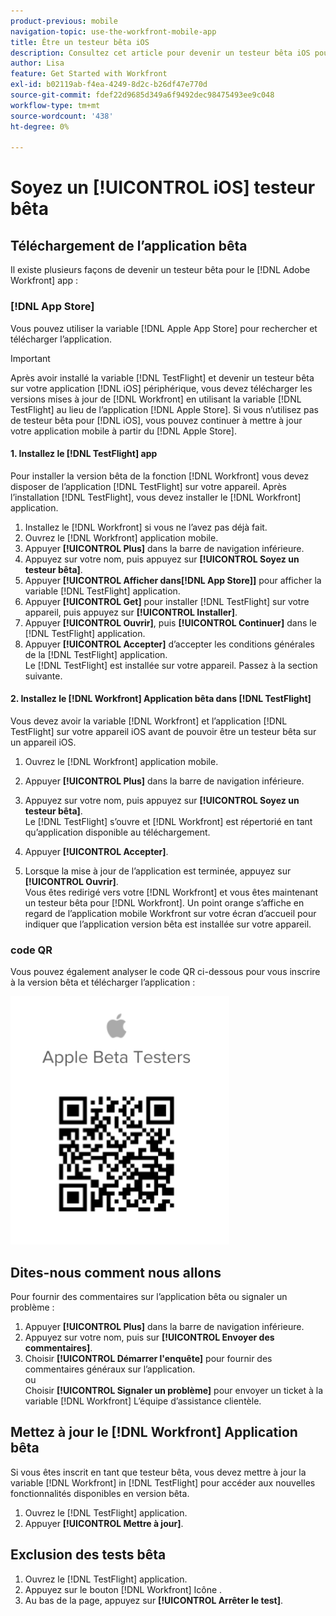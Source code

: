 ```yaml
---
product-previous: mobile
navigation-topic: use-the-workfront-mobile-app
title: Être un testeur bêta iOS
description: Consultez cet article pour devenir un testeur bêta iOS pour le [!DNL Adobe Workfront] application mobile.
author: Lisa
feature: Get Started with Workfront
exl-id: b02119ab-f4ea-4249-8d2c-b26df47e770d
source-git-commit: fdef22d9685d349a6f9492dec98475493ee9c048
workflow-type: tm+mt
source-wordcount: '438'
ht-degree: 0%

---
```


# Soyez un [!UICONTROL iOS] testeur bêta

## Téléchargement de l’application bêta

Il existe plusieurs façons de devenir un testeur bêta pour le [!DNL Adobe Workfront] app :

### [!DNL App Store]

Vous pouvez utiliser la variable [!DNL Apple App Store] pour rechercher et télécharger l’application.

>[!IMPORTANT]
>
>Après avoir installé la variable [!DNL TestFlight] et devenir un testeur bêta sur votre application [!DNL iOS] périphérique, vous devez télécharger les versions mises à jour de [!DNL Workfront] en utilisant la variable [!DNL TestFlight] au lieu de l’application [!DNL Apple Store]. Si vous n’utilisez pas de testeur bêta pour [!DNL iOS], vous pouvez continuer à mettre à jour votre application mobile à partir du [!DNL Apple Store].

#### 1. Installez le [!DNL TestFlight] app

Pour installer la version bêta de la fonction [!DNL Workfront] vous devez disposer de l’application [!DNL TestFlight] sur votre appareil. Après l’installation [!DNL TestFlight], vous devez installer le [!DNL Workfront] application.

1. Installez le [!DNL Workfront] si vous ne l’avez pas déjà fait.
1. Ouvrez le [!DNL Workfront] application mobile.
1. Appuyer **[!UICONTROL Plus]** dans la barre de navigation inférieure.
1. Appuyez sur votre nom, puis appuyez sur **[!UICONTROL Soyez un testeur bêta]**.
1. Appuyer **[!UICONTROL Afficher dans[!DNL App Store]]** pour afficher la variable [!DNL TestFlight] application.
1. Appuyer **[!UICONTROL Get]** pour installer [!DNL TestFlight] sur votre appareil, puis appuyez sur **[!UICONTROL Installer]**.
1. Appuyer **[!UICONTROL Ouvrir]**, puis **[!UICONTROL Continuer]** dans le [!DNL TestFlight] application.
1. Appuyer **[!UICONTROL Accepter]** d’accepter les conditions générales de la [!DNL TestFlight] application.\
   Le [!DNL TestFlight] est installée sur votre appareil. Passez à la section suivante.

#### 2. Installez le [!DNL Workfront] Application bêta dans [!DNL TestFlight]

Vous devez avoir la variable [!DNL Workfront] et l’application [!DNL TestFlight] sur votre appareil iOS avant de pouvoir être un testeur bêta sur un appareil iOS.

1. Ouvrez le [!DNL Workfront] application mobile.
1. Appuyer **[!UICONTROL Plus]** dans la barre de navigation inférieure.
1. Appuyez sur votre nom, puis appuyez sur **[!UICONTROL Soyez un testeur bêta]**.\
   Le [!DNL TestFlight] s’ouvre et [!DNL Workfront] est répertorié en tant qu’application disponible au téléchargement.

1. Appuyer **[!UICONTROL Accepter]**.
1. Lorsque la mise à jour de l’application est terminée, appuyez sur **[!UICONTROL Ouvrir]**.\
   Vous êtes redirigé vers votre [!DNL Workfront] et vous êtes maintenant un testeur bêta pour [!DNL Workfront]. Un point orange s’affiche en regard de l’application mobile Workfront sur votre écran d’accueil pour indiquer que l’application version bêta est installée sur votre appareil.

### code QR

Vous pouvez également analyser le code QR ci-dessous pour vous inscrire à la version bêta et télécharger l’application :

![](assets/ios-qr-code-350x397.png)

## Dites-nous comment nous allons

Pour fournir des commentaires sur l’application bêta ou signaler un problème :

1. Appuyer **[!UICONTROL Plus]** dans la barre de navigation inférieure.
1. Appuyez sur votre nom, puis sur **[!UICONTROL Envoyer des commentaires]**.
1. Choisir **[!UICONTROL Démarrer l&#39;enquête]** pour fournir des commentaires généraux sur l’application.\
   ou\
   Choisir **[!UICONTROL Signaler un problème]** pour envoyer un ticket à la variable [!DNL Workfront] L’équipe d’assistance clientèle.

## Mettez à jour le [!DNL Workfront] Application bêta

Si vous êtes inscrit en tant que testeur bêta, vous devez mettre à jour la variable [!DNL Workfront] in [!DNL TestFlight] pour accéder aux nouvelles fonctionnalités disponibles en version bêta.

1. Ouvrez le [!DNL TestFlight] application.
1. Appuyer **[!UICONTROL Mettre à jour]**.

## Exclusion des tests bêta

1. Ouvrez le [!DNL TestFlight] application.
1. Appuyez sur le bouton [!DNL Workfront] Icône .
1. Au bas de la page, appuyez sur **[!UICONTROL Arrêter le test]**.
